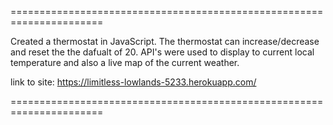 ======================================================================

Created a thermostat in JavaScript.
The thermostat can increase/decrease and reset the the dafualt of 20.
API's were used to display to current local temperature and also
a live map of the current weather.

link to site:
https://limitless-lowlands-5233.herokuapp.com/

======================================================================